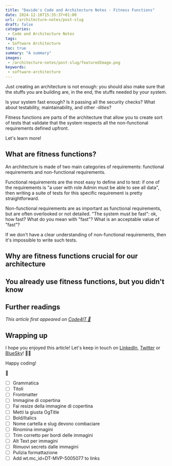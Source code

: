 ```yaml
---
title: "Davide's Code and Architecture Notes - Fitness Functions"
date: 2024-12-16T15:35:37+01:00
url: /architecture-notes/post-slug
draft: false
categories:
 - Code and Architecture Notes
tags:
 - Software Architecture
toc: true
summary: "A summary"
images:
 - /architecture-notes/post-slug/featuredImage.png
keywords:
 - software-architecture
---
```


Just creating an architecture is not enough: you should also make sure that the stuffs you are building are, in the end, the stuffs needed by your system.

Is your system fast enough? Is it passing all the security checks? What about testability, maintainability, and other *-ilities*?

Fitness functions are parts of the architecture that allow you to create sort of tests that validate that the system respects all the non-functional requirements defined upfront. 

Let's learn more!


## What are fitness functions?

An architecture is made of two main categories of requirements: functional requirements and non-functional requirements.

Functional requirements are the most easy to define and to test: if one of the requirements is "a user with role Admin must be able to see all data", then writing a suite of tests for this specific requirement is pretty straightforward.

Non-functional requirements are as important as functional requirements, but are often overlooked or not detailed. "The system must be fast": ok, how fast? What do you mean with "fast"? What is an acceptable value of "fast"?

If we don't have a clear understanding of non-functional requirements, then it's impossible to write such tests.

## Why are fitness functions crucial for our architecture

## You already use fitness functions, but you didn't know



## Further readings

_This article first appeared on [Code4IT 🐧](https://www.code4it.dev/)_


## Wrapping up


I hope you enjoyed this article! Let's keep in touch on [LinkedIn](https://www.linkedin.com/in/BelloneDavide/), [Twitter](https://twitter.com/BelloneDavide) or [BlueSky](https://bsky.app/profile/bellonedavide.bsky.social)! 🤜🤛  

Happy coding!

🐧

- [ ] Grammatica
- [ ] Titoli
- [ ] Frontmatter
- [ ] Immagine di copertina
- [ ] Fai resize della immagine di copertina
- [ ] Metti la giusta OgTitle
- [ ] Bold/Italics
- [ ] Nome cartella e slug devono combaciare
- [ ] Rinomina immagini
- [ ] Trim corretto per bordi delle immagini
- [ ] Alt Text per immagini
- [ ] Rimuovi secrets dalle immagini 
- [ ] Pulizia formattazione
- [ ] Add wt.mc_id=DT-MVP-5005077 to links